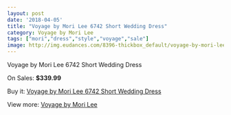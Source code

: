 ```yaml
---
layout: post
date: '2018-04-05'
title: "Voyage by Mori Lee 6742 Short Wedding Dress"
category: Voyage by Mori Lee
tags: ["mori","dress","style","voyage","sale"]
image: http://img.eudances.com/8396-thickbox_default/voyage-by-mori-lee-6742-short-wedding-dress.jpg
---
```

Voyage by Mori Lee 6742 Short Wedding Dress

On Sales: **$339.99**
<a href="https://www.eudances.com/en/voyage-by-mori-lee/2877-voyage-by-mori-lee-6742-short-wedding-dress.html"><amp-img layout="responsive" width="600" height="600" src="//img.eudances.com/8396-thickbox_default/voyage-by-mori-lee-6742-short-wedding-dress.jpg" alt="Voyage by Mori Lee 6742 Short Wedding Dress 0" /></a>
<a href="https://www.eudances.com/en/voyage-by-mori-lee/2877-voyage-by-mori-lee-6742-short-wedding-dress.html"><amp-img layout="responsive" width="600" height="600" src="//img.eudances.com/8400-thickbox_default/voyage-by-mori-lee-6742-short-wedding-dress.jpg" alt="Voyage by Mori Lee 6742 Short Wedding Dress 1" /></a>
<a href="https://www.eudances.com/en/voyage-by-mori-lee/2877-voyage-by-mori-lee-6742-short-wedding-dress.html"><amp-img layout="responsive" width="600" height="600" src="//img.eudances.com/8399-thickbox_default/voyage-by-mori-lee-6742-short-wedding-dress.jpg" alt="Voyage by Mori Lee 6742 Short Wedding Dress 2" /></a>
<a href="https://www.eudances.com/en/voyage-by-mori-lee/2877-voyage-by-mori-lee-6742-short-wedding-dress.html"><amp-img layout="responsive" width="600" height="600" src="//img.eudances.com/8398-thickbox_default/voyage-by-mori-lee-6742-short-wedding-dress.jpg" alt="Voyage by Mori Lee 6742 Short Wedding Dress 3" /></a>
<a href="https://www.eudances.com/en/voyage-by-mori-lee/2877-voyage-by-mori-lee-6742-short-wedding-dress.html"><amp-img layout="responsive" width="600" height="600" src="//img.eudances.com/8397-thickbox_default/voyage-by-mori-lee-6742-short-wedding-dress.jpg" alt="Voyage by Mori Lee 6742 Short Wedding Dress 4" /></a>

Buy it: [Voyage by Mori Lee 6742 Short Wedding Dress](https://www.eudances.com/en/voyage-by-mori-lee/2877-voyage-by-mori-lee-6742-short-wedding-dress.html "Voyage by Mori Lee 6742 Short Wedding Dress")

View more: [Voyage by Mori Lee](https://www.eudances.com/en/47-voyage-by-mori-lee "Voyage by Mori Lee")